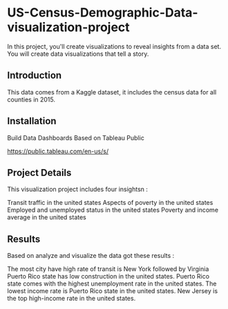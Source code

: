 # US-Census-Demographic-Data-visualization-project
In this project, you'll create visualizations to reveal insights from a data set. You will create data visualizations that tell a story.

## Introduction

This data comes from a Kaggle dataset, it includes the census data for all counties in 2015.

## Installation
Build Data Dashboards Based on Tableau Public

https://public.tableau.com/en-us/s/

## Project Details

This visualization project includes four insightsn :

Transit traffic in the united states
Aspects of poverty in the united states
Employed and unemployed status in the united states
Poverty and income average in the united states

## Results

Based on analyze and visualize the data got these results :

The most city have high rate of transit is New York followed by Virginia
Puerto Rico state has low construction in the united states.
Puerto Rico state comes with the highest unemployment rate in the united states.
The lowest income rate is Puerto Rico state in the united states.
New Jersey is the top high-income rate in the united states.
